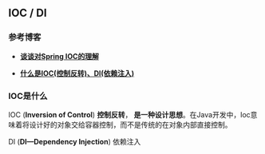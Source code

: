 ## IOC / DI

### 参考博客

- [**谈谈对Spring IOC的理解**](https://blog.csdn.net/qq_22654611/article/details/52606960/)

- [**什么是IOC(控制反转)、DI(依赖注入)**](https://blog.csdn.net/qq_42709262/article/details/81951402)

### IOC是什么

IOC (**Inversion of Control**) **控制反转**， **是一种设计思想**。在Java开发中，Ioc意味着将设计好的对象交给容器控制，而不是传统的在对象内部直接控制。

DI (**DI—Dependency Injection**) 依赖注入

